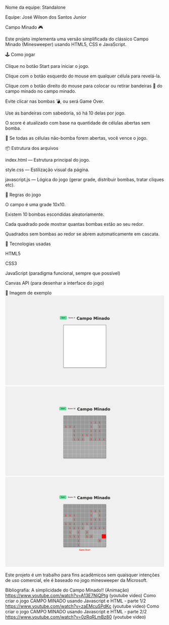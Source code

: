 Nome da equipe: Standalone

Equipe: 
José Wilson dos Santos Junior

Campo Minado 🎮

Este projeto implementa uma versão simplificada do clássico Campo Minado (Minesweeper) usando HTML5, CSS e JavaScript.

🕹 Como jogar

Clique no botão Start para iniciar o jogo.

Clique com o botão esquerdo do mouse em qualquer célula para revelá-la.

Clique com o botão direito do mouse para colocar ou retirar bandeiras 🚩 do campo minado no campo minado.

Evite clicar nas bombas 💣, ou será Game Over.

Use as bandeiras com sabedoria, só há 10 delas por jogo.

O score é atualizado com base na quantidade de células abertas sem bomba.

🏁 Se todas as células não-bomba forem abertas, você vence o jogo.

📦 Estrutura dos arquivos

index.html — Estrutura principal do jogo.

style.css — Estilização visual da página.

javascript.js — Lógica do jogo (gerar grade, distribuir bombas, tratar cliques etc).

🧠 Regras do jogo

O campo é uma grade 10x10.

Existem 10 bombas escondidas aleatoriamente.

Cada quadrado pode mostrar quantas bombas estão ao seu redor.

Quadrados sem bombas ao redor se abrem automaticamente em cascata.


🚀 Tecnologias usadas

HTML5

CSS3

JavaScript (paradigma funcional, sempre que possível)

Canvas API (para desenhar a interface do jogo)

📸 Imagem de exemplo 
![Alt text](<Imagem 1.png>)
![Alt text](imagem2.png)
![Alt text](Imagem3.png)


Este projeto é um trabalho para fins acadêmicos sem quaisquer intenções de uso comercial, ele é baseado no jogo minesweeper da Microsoft.

Bibliografia:
A simplicidade do Campo Minado!! (Animação) https://www.youtube.com/watch?v=A13E7NjQPtg (youtube video)
Como criar o jogo CAMPO MINADO usando Javascript e HTML - parte 1/2 https://www.youtube.com/watch?v=zaEMcuSPdKc (youtube video)
Como criar o jogo CAMPO MINADO usando Javascript e HTML - parte 2/2 https://www.youtube.com/watch?v=0zRqRLmBz80 (youtube video)
